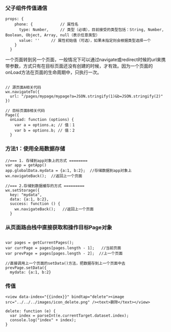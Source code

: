 ### 父子组件传值通信

```
props: {
    phone: {            // 属性名
      type: Number,     // 类型（必填），目前接受的类型包括：String, Number, Boolean, Object, Array, null（表示任意类型）
      value: ''     // 属性初始值（可选），如果未指定则会根据类型选择一个
    }
  }
```

一个页面转到另一个页面，一般情况下可以通过navigate或redirect时候的url来携带参数，方式只有在目标页面还没有创建的时候，才有效。因为一个页面的onLoad方法在页面的生命周期中，只执行一次。
```

// 源页面A相关代码
wx.navigateTo({
  url: "/pages/mypage/mypage?a=JSON.stringify(1)&b=JSON.stringify(2)"
})
 
// 目标页面B相关代码
Page({
  onLoad: function (options) {
    var a = options.a; // 值：1
    var b = options.b; // 值：2
  }

```

### 方法1：使用全局数据存储
```
//=== 1. 存储到app对象上的方式 ========
var app = getApp()
app.globalData.mydata = {a:1, b:2};  //存储数据到app对象上
wx.navigateBack();  //返回上一个页面
 
//=== 2.存储到数据缓存的方式 =========
wx.setStorage({
  key: "mydata",
  data: {a:1, b:2},
  success: function () {
    wx.navigateBack();   //返回上一个页面
  }
```
### 从页面路由栈中直接获取和操作目标Page对象

```

var pages = getCurrentPages();
var currPage = pages[pages.length - 1];   //当前页面
var prevPage = pages[pages.length - 2];  //上一个页面
 
//直接调用上一个页面的setData()方法，把数据存到上一个页面中去
prevPage.setData({
  mydata: {a:1, b:2}

```

### 传值
```
<view data-index="{{index}}" bindtap="delete"><image src="../../../images/icon_delete.png" /><text>删除</text></view>

delete: function (e) {
  var index = parseInt(e.currentTarget.dataset.index);
  console.log("index" + index);
}
```